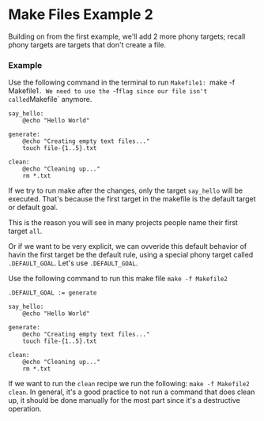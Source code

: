 # Make Files Example 2

Building on from the first example, we'll add 2 more phony targets; recall phony targets are targets that don't create a file.

### Example
Use the following command in the terminal to run `Makefile1: `make -f Makefile1`. We need to use the `-f` flag since our file isn't called `Makefile` anymore.

```
say_hello:
	@echo "Hello World"

generate:
	@echo "Creating empty text files..."
	touch file-{1..5}.txt

clean:
	@echo "Cleaning up..."
	rm *.txt
```

If we try to run make after the changes, only the target `say_hello` will be executed.
That's because the first target in the makefile is the default target or default goal.

This is the reason you will see in many projects people name their first target `all`.

Or if we want to be very explicit, we can ovveride this default behavior of havin the first target be the default rule, using a special phony target called `.DEFAULT_GOAL`. Let's use `.DEFAULT_GOAL`.

Use the following command to run this make file `make -f Makefile2`

```
.DEFAULT_GOAL := generate

say_hello:
	@echo "Hello World"

generate:
	@echo "Creating empty text files..."
	touch file-{1..5}.txt

clean:
	@echo "Cleaning up..."
	rm *.txt
```

If we want to run the `clean` recipe we run the following: `make -f Makefile2 clean`. In general, it's a good practice to not run a command that does clean up, it should be done manually for the most part since it's a destructive operation.
